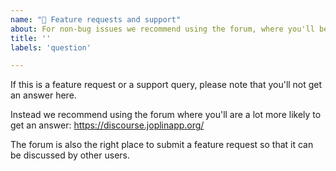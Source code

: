 ```yaml
---
name: "🤔 Feature requests and support"
about: For non-bug issues we recommend using the forum, where you'll be more likely to get an answer: https://discourse.joplinapp.org/
title: ''
labels: 'question'

---
```


If this is a feature request or a support query, please note that you'll not get an answer here.

Instead we recommend using the forum where you'll are a lot more likely to get an answer: https://discourse.joplinapp.org/

The forum is also the right place to submit a feature request so that it can be discussed by other users.
